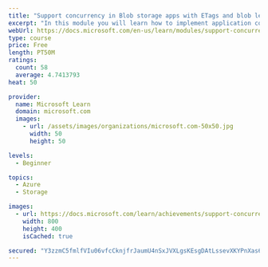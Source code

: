 ```yaml
---
title: "Support concurrency in Blob storage apps with ETags and blob leases"
excerpt: "In this module you will learn how to implement application code to manage concurrency in blob storage."
webUrl: https://docs.microsoft.com/en-us/learn/modules/support-concurrency-blob-storage/
type: course
price: Free
length: PT50M
ratings:
  count: 58
  average: 4.7413793
heat: 50

provider:
  name: Microsoft Learn
  domain: microsoft.com
  images:
    - url: /assets/images/organizations/microsoft.com-50x50.jpg
      width: 50
      height: 50

levels:
  - Beginner

topics:
  - Azure
  - Storage

images:
  - url: https://docs.microsoft.com/learn/achievements/support-concurrency-blob-storage-social.png
    width: 800
    height: 400
    isCached: true

secured: "Y3zzmC5fmlfVIu06vfcCknjfrJaumU4nSxJVXLgsKEsgDAtLssevXKYPnXas6jLMxly98w9TfXcAJTEIxGOcEEm3/3tQ2xPmwkSDFAT/dnrGA0rHHrF1xFtn8Y8el0CA+9oMn+8yf0+l+D7oTvwmTn45YxOH3Lv3JPQXCenj73MXVtXhv+HRt7dTZJyaA0p5Wio6NSfeIMOHCy4JC1E7sqV/jRUlVqSfS5Y6lRazYBl9IJ/Xrlo6+vqO15i8V/qHaSfTIgknpuL6Dqlgm+XwKJpK7gcLlVTZAX49XjJ1YD0SXLfPsP7TP6eXvThp6CcxZXwvQFOnhg98aWsoubxF2IGxO9+aby6B6/x+v9qDpBJrXFDVH3/lCUJmwDt0WYG3MFPfOnAsVj0kbJmshDhHKLoY3ACsPn/pBQzdoVvNw44=;Y2JLfIN3a3ocYOLDDBWX1g=="
---
```


